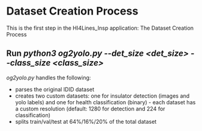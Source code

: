 # Dataset Creation Process
This is the first step in the HI4Lines_Insp application: The Dataset Creation Process


## Run *python3 og2yolo.py --det_size <det_size> --class_size <class_size>*
*og2yolo.py* handles the following:

* parses the original IDID dataset
* creates two custom datasets: one for insulator detection (images and yolo labels) and one for health classification (binary) - each dataset has a custom resolution (default: 1280 for detection and 224 for classification)
* splits train/val/test at 64%/16%/20% of the total dataset
